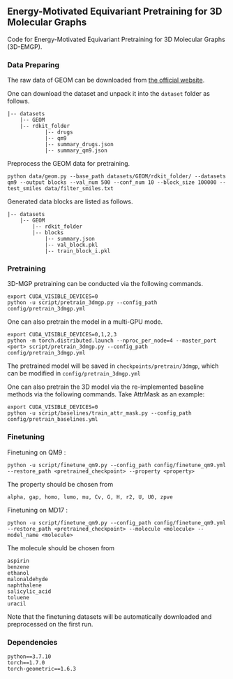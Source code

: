 ## Energy-Motivated Equivariant Pretraining for 3D Molecular Graphs

Code for Energy-Motivated Equivariant Pretraining for 3D Molecular Graphs (3D-EMGP).

### Data Preparing

The raw data of GEOM can be downloaded from [the official website](https://dataverse.harvard.edu/dataset.xhtml?persistentId=doi:10.7910/DVN/JNGTDF).

One can download the dataset and unpack it into the `dataset` folder as follows.

```
|-- datasets
    |-- GEOM
	|-- rdkit_folder
            |-- drugs
            |-- qm9
            |-- summary_drugs.json
            |-- summary_qm9.json
```

Preprocess the GEOM data for pretraining.

```
python data/geom.py --base_path datasets/GEOM/rdkit_folder/ --datasets qm9 --output blocks --val_num 500 --conf_num 10 --block_size 100000 --test_smiles data/filter_smiles.txt
```

Generated data blocks are listed as follows.

```
|-- datasets
    |-- GEOM
        |-- rdkit_folder
        |-- blocks
            |-- summary.json
            |-- val_block.pkl
            |-- train_block_i.pkl
```

### Pretraining

3D-MGP pretraining can be conducted via the following commands.

```shell
export CUDA_VISIBLE_DEVICES=0
python -u script/pretrain_3dmgp.py --config_path config/pretrain_3dmgp.yml
```

One can also pretrain the model in a multi-GPU mode.

```shell
export CUDA_VISIBLE_DEVICES=0,1,2,3
python -m torch.distributed.launch --nproc_per_node=4 --master_port <port> script/pretrain_3dmgp.py --config_path config/pretrain_3dmgp.yml
```

The pretrained model will be saved in `checkpoints/pretrain/3dmgp`, which can be modified in `config/pretrain_3dmgp.yml`

One can also pretrain the 3D model via the re-implemented baseline methods via the following commands. Take AttrMask as an example:

```shell
export CUDA_VISIBLE_DEVICES=0
python -u script/baselines/train_attr_mask.py --config_path config/pretrain_baselines.yml
```

### Finetuning

Finetuning on QM9 :

```
python -u script/finetune_qm9.py --config_path config/finetune_qm9.yml --restore_path <pretrained_checkpoint> --property <property>
```

The property should be chosen from

```
alpha, gap, homo, lumo, mu, Cv, G, H, r2, U, U0, zpve
```

Finetuning on MD17 :

```
python -u script/finetune_qm9.py --config_path config/finetune_qm9.yml --restore_path <pretrained_checkpoint> --molecule <molecule> --model_name <molecule>
```

The molecule should be chosen from

```
aspirin
benzene
ethanol
malonaldehyde
naphthalene
salicylic_acid
toluene
uracil
```

Note that the finetuning datasets will be automatically downloaded and preprocessed on the first run.

### Dependencies

```
python==3.7.10
torch==1.7.0
torch-geometric==1.6.3
```
